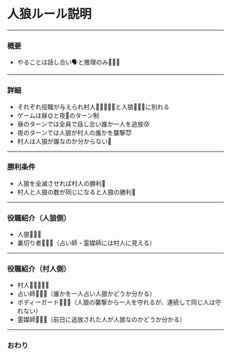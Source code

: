 # 人狼ルール説明
---

### 概要

* やることは話し合い🗣と推理のみ🕵🏻‍♂️
---

### 詳細
* それぞれ役職が与えられ村人🧔🏻👱🏻‍♀️と人狼🧛🏿‍♂️に別れる
* ゲームは昼🌞と夜🌚のターン制
* 昼のターンでは全員で話し合い誰か一人を追放😰
* 夜のターンでは人狼が村人の誰かを襲撃😈
* 村人は人狼が誰なのか分からない🤔
---

### 勝利条件
* 人狼を全滅させれば村人の勝利👫
* 村人と人狼の数が同じになると人狼の勝利👹
---

### 役職紹介（人狼側）
* 人狼🧛🏿‍♂️
* 裏切り者👨🏿‍🎤（占い師・霊媒師には村人に見える）
---

### 役職紹介（村人側）
* 村人🧔🏻👱🏻‍♀️
* 占い師🧙🏻‍♀️（誰かを一人占い人狼かどうか分かる）
* ボディーガード👮🏻‍♂️（人狼の襲撃から一人を守れるが、連続して同じ人は守れない）
* 霊媒師🧝🏻‍♀️（前日に追放された人が人狼なのかどうか分かる）
---

### おわり
